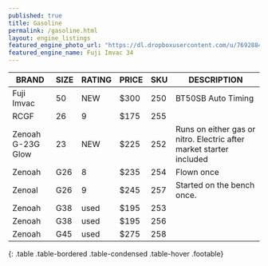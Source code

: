 ```yaml
---
published: true
title: Gasoline
permalink: /gasoline.html
layout: engine_listings
featured_engine_photo_url: "https://dl.dropboxusercontent.com/u/76928840/Website%20Photos/featured/gas.jpg"
featured_engine_name: Fuji Imvac 34
---
```


BRAND              |  SIZE   |  RATING  |  PRICE  |  SKU   |   DESCRIPTION
-------------------|---------|----------|---------|--------|---------------------
Fuji Imvac         | 50      | NEW      | $300    | 250    | BT50SB Auto Timing
RCGF               | 26      | 9        | $175    | 255    |                                               
Zenoah G-23G Glow  | 23      | NEW      | $225    | 252    | Runs on either gas or nitro.  Electric after market starter included
Zenoah             | G26     | 8        | $235    | 254    | Flown once
Zenoal             | G26     | 9        | $245    | 257    |Started on the bench once.                                                
Zenoah             | G38     | used     | $195    | 253    |
Zenoah             | G38     | used     | $195    | 256    |
Zenoah             | G45     | used     | $275    | 258                                              
{: .table .table-bordered .table-condensed .table-hover .footable}